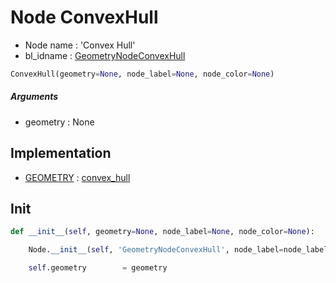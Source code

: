 # Node ConvexHull

- Node name : 'Convex Hull'
- bl_idname : [GeometryNodeConvexHull](https://docs.blender.org/api/current/bpy.types.GeometryNodeConvexHull.html)


``` python
ConvexHull(geometry=None, node_label=None, node_color=None)
```
##### Arguments

- geometry : None

## Implementation

- [GEOMETRY](/docs/GeoNodes/socket_GEOMETRY.md) : [convex_hull](/docs/GeoNodes/socket_GEOMETRY.md#convex_hull)

## Init

``` python
def __init__(self, geometry=None, node_label=None, node_color=None):

    Node.__init__(self, 'GeometryNodeConvexHull', node_label=node_label, node_color=node_color)

    self.geometry        = geometry
```
